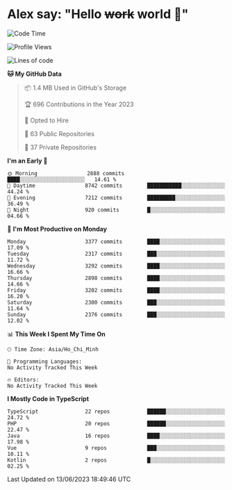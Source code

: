 # Alex say: "Hello ~~work~~ world 🐾"

<!--START_SECTION:waka-->
![Code Time](http://img.shields.io/badge/Code%20Time-839%20hrs%205%20mins-blue)

![Profile Views](http://img.shields.io/badge/Profile%20Views-2-blue)

![Lines of code](https://img.shields.io/badge/From%20Hello%20World%20I%27ve%20Written-41.0%20million%20lines%20of%20code-blue)

**🐱 My GitHub Data** 

> 📦 1.4 MB Used in GitHub's Storage 
 > 
> 🏆 696 Contributions in the Year 2023
 > 
> 💼 Opted to Hire
 > 
> 📜 63 Public Repositories 
 > 
> 🔑 37 Private Repositories 
 > 
**I'm an Early 🐤** 

```text
🌞 Morning                2888 commits        ████░░░░░░░░░░░░░░░░░░░░░   14.61 % 
🌆 Daytime                8742 commits        ███████████░░░░░░░░░░░░░░   44.24 % 
🌃 Evening                7212 commits        █████████░░░░░░░░░░░░░░░░   36.49 % 
🌙 Night                  920 commits         █░░░░░░░░░░░░░░░░░░░░░░░░   04.66 % 
```
📅 **I'm Most Productive on Monday** 

```text
Monday                   3377 commits        ████░░░░░░░░░░░░░░░░░░░░░   17.09 % 
Tuesday                  2317 commits        ███░░░░░░░░░░░░░░░░░░░░░░   11.72 % 
Wednesday                3292 commits        ████░░░░░░░░░░░░░░░░░░░░░   16.66 % 
Thursday                 2898 commits        ████░░░░░░░░░░░░░░░░░░░░░   14.66 % 
Friday                   3202 commits        ████░░░░░░░░░░░░░░░░░░░░░   16.20 % 
Saturday                 2300 commits        ███░░░░░░░░░░░░░░░░░░░░░░   11.64 % 
Sunday                   2376 commits        ███░░░░░░░░░░░░░░░░░░░░░░   12.02 % 
```


📊 **This Week I Spent My Time On** 

```text
🕑︎ Time Zone: Asia/Ho_Chi_Minh

💬 Programming Languages: 
No Activity Tracked This Week

🔥 Editors: 
No Activity Tracked This Week
```

**I Mostly Code in TypeScript** 

```text
TypeScript               22 repos            ██████░░░░░░░░░░░░░░░░░░░   24.72 % 
PHP                      20 repos            ██████░░░░░░░░░░░░░░░░░░░   22.47 % 
Java                     16 repos            ████░░░░░░░░░░░░░░░░░░░░░   17.98 % 
Vue                      9 repos             ███░░░░░░░░░░░░░░░░░░░░░░   10.11 % 
Kotlin                   2 repos             █░░░░░░░░░░░░░░░░░░░░░░░░   02.25 % 
```




 Last Updated on 13/06/2023 18:49:46 UTC
<!--END_SECTION:waka-->
